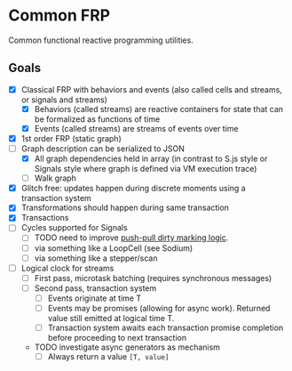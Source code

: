 # Common FRP

Common functional reactive programming utilities.

## Goals

- [x] Classical FRP with behaviors and events (also called cells and streams, or signals and streams)
    - [x] Behaviors (called streams) are reactive containers for state that can be formalized as functions of time
    - [x] Events (called streams) are streams of events over time
- [x] 1st order FRP (static graph)
- [ ] Graph description can be serialized to JSON
    - [x] All graph dependencies held in array (in contrast to S.js style or Signals style where graph is defined via VM execution trace)
    - [ ] Walk graph
- [x] Glitch free: updates happen during discrete moments using a transaction system
- [x] Transformations should happen during same transaction
- [x] Transactions
- [ ] Cycles supported for Signals
    - [ ] TODO need to improve [push-pull dirty marking logic](https://github.com/tc39/proposal-signals?tab=readme-ov-file#common-algorithms).
    - [ ] via something like a LoopCell (see Sodium)
    - [ ] via something like a stepper/scan
- [ ] Logical clock for streams
    - [ ] First pass, microtask batching (requires synchronous messages)
    - [ ] Second pass, transaction system
        - [ ] Events originate at time T
        - [ ] Events may be promises (allowing for async work). Returned value still emitted at logical time T.
        - [ ] Transaction system awaits each transaction promise completion before proceeding to next transaction
    - TODO investigate async generators as mechanism
        - [ ] Always return a value `[T, value]`